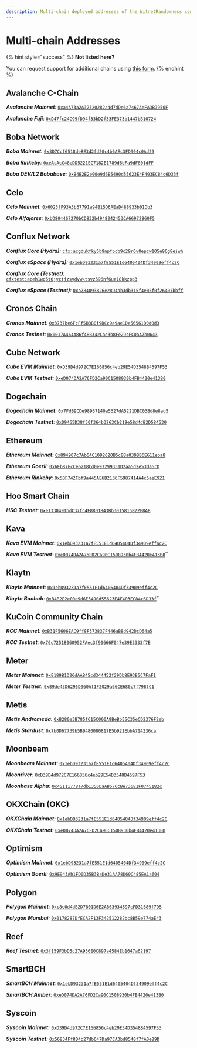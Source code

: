 ```yaml
---
description: Multi-chain deployed addresses of the WitnetRandomness contract.
---
```


# Multi-chain Addresses

{% hint style="success" %}
**Not listed here?**

You can request support for additional chains using [this form](https://tally.so/r/wMZDAn).
{% endhint %}

## Avalanche C-Chain

_**Avalanche Mainnet**:_ [`0xa4A73a2A32320282a4d7dDe6a7467AeFA3B7950F`](https://snowtrace.io/address/0xa4A73a2A32320282a4d7dDe6a7467AeFA3B7950F#readContract)

_**Avalanche Fuji**:_ [`0xD47fc24C99fD94f33bD2f33FE373b1447bB10724`](https://testnet.snowtrace.io/address/0xD47fc24C99fD94f33bD2f33FE373b1447bB10724#readContract)

## Boba Network

_**Boba Mainnet**:_ [`0x3D7Ccf6518deBE3d2fd20c4b6AEc3FD904c0Ad29`](https://blockexplorer.boba.network/address/0x3D7Ccf6518deBE3d2fd20c4b6AEc3FD904c0Ad29)

_**Boba Rinkeby**:_ [`0xeAcAcC48eDD5221EC7182E1789d8bFa9dF801dFF`](https://blockexplorer.rinkeby.boba.network/address/0xeAcAcC48eDD5221EC7182E1789d8bFa9dF801dFF)

_**Boba DEV/L2 Bobabase**:_ [`0xB4B2E2e00e9d6E5490d55623E4F403EC84c6D33f`](https://blockexplorer.bobabase.boba.network/address/0xB4B2E2e00e9d6E5490d55623E4F403EC84c6D33f)

## Celo

_**Celo Mainnet**:_ [`0x6023fF93A3b37791a94B15D6AEaD488933b01Db3`](https://explorer.celo.org/address/0x6023fF93A3b37791a94B15D6AEaD488933b01Db3)

_**Celo Alfajores**:_ [`0xbD804467270bCD832b4948242453CA66972860F5`](https://alfajores-blockscout.celo-testnet.org/address/0xbD804467270bCD832b4948242453CA66972860F5)

## Conflux Network

_**Conflux Core (Hydra)**:_ [`cfx:acgdukfky5b9npfpcb9c29r6v0epcw105e96g8ejwh`](https://confluxscan.io/address/cfx:acgdukfky5b9npfpcb9c29r6v0epcw105e96g8ejwh)

_**Conflux eSpace (Hydra)**:_ [`0x1ebD93231a7fE551E1d6405404Df34909eff4c2C`](https://evm.confluxscan.net/address/0x1ebD93231a7fE551E1d6405404Df34909eff4c2C)

_**Conflux Core (Testnet)**:_ [`cfxtest:aceh1wg5t0jyctjzsydvwktsvz596nf6ue18kkzpp3`](https://testnet.confluxscan.io/address/cfxtest:aceh1wg5t0jyctjzsydvwktsvz596nf6ue18kkzpp3)

_**Conflux eSpace (Testnet)**:_ [`0xa784093826e2894ab3db315f4e05f0f26407bbff`](https://evmtestnet.confluxscan.net/address/0xa784093826e2894ab3db315f4e05f0f26407bbff)

## Cronos Chain

_**Cronos Mainnet**:_ [`0x3737be6FcFf5B3B0f9DCc9a9ae1Da56561D0d0d3`](https://cronoscan.com/address/0x3737be6FcFf5B3B0f9DCc9a9ae1Da56561D0d0d3)

_**Cronos Testnet**:_ [`0x0017A464A86f48B342Cae3b8Fe29cFCDaA7b0643`](https://cronos.org/explorer/testnet3/address/0x0017A464A86f48B342Cae3b8Fe29cFCDaA7b0643)

## **Cube Network**

_**Cube EVM Mainnet**:_ [`0xD39D4d972C7E166856c4eb29E54D3548B4597F53`](https://cubescan.network/address/0xD39D4d972C7E166856c4eb29E54D3548B4597F53)

_**Cube EVM Testnet**:_ [`0xeD074DA2A76FD2Ca90C1508930b4FB4420e413B0`](https://testnet.cubescan.network/address/0xeD074DA2A76FD2Ca90C1508930b4FB4420e413B0)

## Dogechain

_**Dogechain Mainnet**:_ [`0x7FdB9CDe98967140a5627dA5221DBC03Bd8e8ad5`](https://explorer.dogechain.dog/address/0x7FdB9CDe98967140a5627dA5221DBC03Bd8e8ad5)

_**Dogechain Testnet**:_ [`0xD9465D38f50f364b3263Cb219e58d4dB2D584530`](https://explorer-testnet.dogechain.dog/address/0xD9465D38f50f364b3263Cb219e58d4dB2D584530)

## Ethereum

_**Ethereum Mainnet**:_ [`0x894907c7Ab64C1092620B5c8Ba039BB6E611eba8`](https://etherscan.io/address/0x894907c7Ab64C1092620B5c8Ba039BB6E611eba8)

_**Ethereum Goerli**:_ [`0x6Eb87EcCe6218Cd0e97299331D2aa5d2e53da5cD`](https://goerli.etherscan.io/address/0x6Eb87EcCe6218Cd0e97299331D2aa5d2e53da5cD)

_**Ethereum Rinkeby**:_ [`0x50F742Fbf9a445AE6B2136F5987414A4c5aeE921`](https://rinkeby.etherscan.io/address/0x50F742Fbf9a445AE6B2136F5987414A4c5aeE921)

## Hoo Smart Chain

_**HSC Testnet**:_ [`0xe1330491bdC37fc4E8801843Bb3015815822F8A8`](https://testnet.hooscan.com/address/0xe1330491bdC37fc4E8801843Bb3015815822F8A8)

## Kava

_**Kava EVM Mainnet**:_ [`0x1ebD93231a7fE551E1d6405404Df34909eff4c2C`](https://explorer.kava.io/address/0x1ebD93231a7fE551E1d6405404Df34909eff4c2C)

_**Kava EVM Testnet**:_ [`0xeD074DA2A76FD2Ca90C1508930b4FB4420e413B0`](https://explorer.evm-alpha.kava.io/address/0xeD074DA2A76FD2Ca90C1508930b4FB4420e413B0/read-contract)``

## Klaytn

_**Klaytn Mainnet**:_ [`0x1ebD93231a7fE551E1d6405404Df34909eff4c2C`](https://scope.klaytn.com/account/0x1ebD93231a7fE551E1d6405404Df34909eff4c2C)

_**Klaytn Baobab**:_ [`0xB4B2E2e00e9d6E5490d55623E4F403EC84c6D33f`](https://baobab.scope.klaytn.com/account/0xB4B2E2e00e9d6E5490d55623E4F403EC84c6D33f?tabId=txList)``

## KuCoin Community Chain

_**KCC Mainnet**:_ [`0xB31F5606EAC9ff8F373837F446aB8d942DcD64a5`](https://scan.kcc.io/address/0xB31F5606EAC9ff8F373837F446aB8d942DcD64a5)

_**KCC Testnet**:_ [`0x76c72518060952FAec3f90666F047e39E3333f7E`](https://scan-testnet.kcc.network/address/0x76c72518060952FAec3f90666F047e39E3333f7E)

## **Meter**

_**Meter Mainnet**:_ [`0xE189B1D26dAAB45cd344452f29Db8E93B5C7FaF1`](https://scan.meter.io/address/0xE189B1D26dAAB45cd344452f29Db8E93B5C7FaF1)

_**Meter Testnet**:_ [`0x89de43D6295D960Af1F2029a66CE680c7f798fC1`](https://scan-warringstakes.meter.io/address/0x89de43D6295D960Af1F2029a66CE680c7f798fC1)

## Metis

_**Metis Andromeda**:_ [`0xB280e3B785f615C000A8BeBb55C35eCD2376F2eb`](https://andromeda-explorer.metis.io/address/0xB280e3B785f615C000A8BeBb55C35eCD2376F2eb)

_**Metis Stardust**:_ [`0x7b0D67739b5B9480080817E5b921EbbA714236ca`](https://stardust-explorer.metis.io/address/0x7b0D67739b5B9480080817E5b921EbbA714236ca)

## Moonbeam

_**Moonbeam Mainnet**:_ [`0x1ebD93231a7fE551E1d6405404Df34909eff4c2C`](https://blockscout.moonbeam.network/address/0x1ebD93231a7fE551E1d6405404Df34909eff4c2C/read-contract)

_**Moonriver**:_ [`0xD39D4d972C7E166856c4eb29E54D3548B4597F53`](https://moonriver.moonscan.io/address/0xD39D4d972C7E166856c4eb29E54D3548B4597F53#readContract)

_**Moonbase Alpha**:_ [`0x45111778a7db1356DaAB576cBe73681F0745182c`](https://moonbase.moonscan.io/address/0x45111778a7db1356DaAB576cBe73681F0745182c#readContract)

## OKXChain (OKC)

_**OKXChain Mainnet**:_ [`0x1ebD93231a7fE551E1d6405404Df34909eff4c2C`](https://www.oklink.com/en/okc/address/0x1ebD93231a7fE551E1d6405404Df34909eff4c2C)

_**OKXChain Testnet**:_ [`0xeD074DA2A76FD2Ca90C1508930b4FB4420e413B0`](https://www.oklink.com/en/okc-test/address/0xeD074DA2A76FD2Ca90C1508930b4FB4420e413B0)

## Optimism

_**Optimism Mainnet**:_ [`0x1ebD93231a7fE551E1d6405404Df34909eff4c2C`](https://optimistic.etherscan.io/address/0x1ebD93231a7fE551E1d6405404Df34909eff4c2C)

_**Optimism Goerli**:_ [`0x9E943Ab1FD0D35B3BaDe31AA78D60C485EA1a604`](https://blockscout.com/optimism/goerli/address/0x9E943Ab1FD0D35B3BaDe31AA78D60C485EA1a604)

## Polygon

_**Polygon Mainnet**:_ [`0xc8c0d4dB2D7801D6E2A863934597cFD31689f7D5`](https://polygonscan.com/address/0xc8c0d4dB2D7801D6E2A863934597cFD31689f7D5)

_**Polygon Mumbai**:_ [`0x0178287DfECA2F13F342512282bc8B59e774aE43`](https://mumbai.polygonscan.com/address/0x0178287DfECA2F13F342512282bc8B59e774aE43)

## Reef

_**Reef Testnet**:_ [`0x3f159F3bD5c27A936E0C897a4584Eb1647a62197`](https://testnet.reefscan.com/contract/0x3f159F3bD5c27A936E0C897a4584Eb1647a62197)

## SmartBCH

_**SmartBCH Mainnet**:_ [`0x1ebD93231a7fE551E1d6405404Df34909eff4c2C`](https://www.smartscan.cash/address/0x1ebD93231a7fE551E1d6405404Df34909eff4c2C)

_**SmartBCH Amber**:_ [`0xeD074DA2A76FD2Ca90C1508930b4FB4420e413B0`](https://www.smartscan.cash/address/0xeD074DA2A76FD2Ca90C1508930b4FB4420e413B0)

## Syscoin

_**Syscoin Mainnet:**_ [`0xD39D4d972C7E166856c4eb29E54D3548B4597F53`](https://explorer.syscoin.org/address/0xD39D4d972C7E166856c4eb29E54D3548B4597F53)

_**Syscoin Testnet**:_ [`0x56834Ff8D4b27db647Da97CA3bd8540f7fA0e89D`](https://tanenbaum.io/address/0x56834Ff8D4b27db647Da97CA3bd8540f7fA0e89D)
